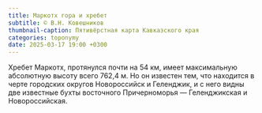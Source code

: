 ```yaml
---
title: Маркотх гора и хребет
subtitle: © В.Н. Ковешников
thumbnail-caption: Пятивёрстная карта Кавказского края
categories: toponymy
date: 2025-03-17 19:00 +0300
---
```

Хребет Маркотх, протянулся почти на 54 км, имеет максимальную абсолютную высоту всего 762,4 м. Но он известен тем, что находится в черте городских округов Новороссийск и Геленджик, и с него видны две известные бухты восточного Причерноморья — Геленджикская и Новороссийская.